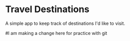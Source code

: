 # Travel Destinations

A simple app to keep track of destinations I'd like to visit.

#I am making a change here for practice with git